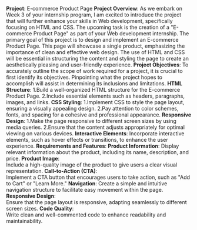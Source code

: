 **Project**: E-commerce Product Page
**Project Overview**:
        As we embark on Week 3 of your internship program, I am excited to introduce the project that will
  further enhance your skills in Web development, specifically focusing on HTML and CSS. The
  upcoming task is the creation of a "E-commerce Product Page" as part of your Web development
  internship.
      The primary goal of this project is to design and implement an E-commerce Product Page. This
  page will showcase a single product, emphasizing the importance of clean and effective web
  design. The use of HTML and CSS will be essential in structuring the content and styling the page to
  create an aesthetically pleasing and user-friendly experience.
**Project Objectives**:
     To accurately outline the scope of work required for a project, it is crucial to first identify its
objectives. Pinpointing what the project hopes to accomplish will assist in determining its
inclusions and limitations.
**HTML Structure**:
1.Build a well-organized HTML structure for the E-commerce Product Page.
2.Include essential elements such as headers, paragraphs, images, and links.
**CSS Styling**:
1.Implement CSS to style the page layout, ensuring a visually appealing design.
2.Pay attention to color schemes, fonts, and spacing for a cohesive and professional
appearance.
**Responsive Design**:
1.Make the page responsive to different screen sizes by using media queries.
2.Ensure that the content adjusts appropriately for optimal viewing on various devices.
**Interactive Elements**:
Incorporate interactive elements, such as hover effects or transitions, to enhance the user
experience.
**Requirements and Features**:
**Product Information**:
      Display relevant information about the product, including its name, description, and price.
**Product Image**:     
      Include a high-quality image of the product to give users a clear visual representation.
**Call-to-Action (CTA)**:     
      Implement a CTA button that encourages users to take action, such as "Add to Cart" or "Learn
More."
**Navigation**:
     Create a simple and intuitive navigation structure to facilitate easy movement within the page.
**Responsive Design**:     
     Ensure that the page layout is responsive, adapting seamlessly to different screen sizes.
**Code Quality**:     
     Write clean and well-commented code to enhance readability and maintainability.
